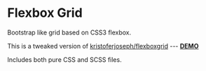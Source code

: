 # Flexbox Grid
Bootstrap like grid based on CSS3 flexbox.

This is a tweaked version of [kristoferjoseph/flexboxgrid](https://github.com/kristoferjoseph/flexboxgrid) --- **[DEMO](http://flexboxgrid.com/)**

Includes both pure CSS and SCSS files.
